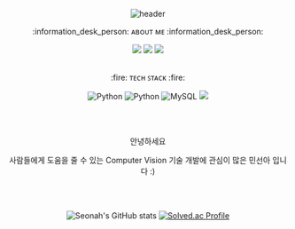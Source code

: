 <div align=center>

![header](https://capsule-render.vercel.app/api?type=waving&color=8FF1D2&height=300&section=header&text=Hello!&desc=This%20is%20Seonah's%20GitHub%20Profile.&descSize=15&descAlign=50&descAlignY=63&fontSize=70&fontColor=0A3429)
</div>

<div align=center>
<p>:information_desk_person: ᴀʙᴏᴜᴛ ᴍᴇ :information_desk_person:</p>
<a href="https://seonahhh.tistory.com/" target="_blank"><img src="https://img.shields.io/badge/blog-brightgreen?style=flat-square&logo=Blogger&logoColor=white"/></a>
<a href="https://www.linkedin.com/in/sunah-min-292b991b6/" target="_blank"><img src="https://img.shields.io/badge/linkedin-blue?style=flat-square&logo=LinkedIn&logoColor=white"/></a>
<a href="https://www.instagram.com/seon_ahhh/" target="_blank"><img src="https://img.shields.io/badge/instagram-ff69b4?style=flat-square&logo=Instagram&logoColor=white"/></a>
<br>
<br>
<p>:fire: ᴛᴇᴄʜ ꜱᴛᴀᴄᴋ :fire:</p>

![Python](https://img.shields.io/badge/python-3776AB.svg?style=for-the-badge&logo=Python&logoColor=white)
![Python](https://img.shields.io/badge/Python-3776AB.svg?&style=for-the-badge&logo=Python&logoColor=white)
![MySQL](https://img.shields.io/badge/MySQL-4479A1.svg?&style=for-the-badge&logo=MySQL&logoColor=white)
<img src="https://img.shields.io/badge/PyTorch-red?style=flat&logo=PyTorch&logoColor=white">

</div>

<br/>
<br/>

<div align=center>
<p>안녕하세요</p>
<p>사람들에게 도움을 줄 수 있는 Computer Vision 기술 개발에 관심이 많은 민선아 입니다 :)</p>
</div>
<br/>
<br/>

<div align=center>

![Seonah's GitHub stats](https://github-readme-stats.vercel.app/api?username=seonahmin&show_icons=true&theme=radical)
[![Solved.ac Profile](http://mazassumnida.wtf/api/v2/generate_badge?boj=seonahmin)](https://solved.ac/seonahmin/)
</div>


<!--
**seonahmin/seonahmin** is a ✨ _special_ ✨ repository because its `README.md` (this file) appears on your GitHub profile.

Here are some ideas to get you started:

- 🔭 I’m currently working on ...
- 🌱 I’m currently learning ...
- 👯 I’m looking to collaborate on ...
- 🤔 I’m looking for help with ...
- 💬 Ask me about ...
- 📫 How to reach me: ...
- 😄 Pronouns: ...
- ⚡ Fun fact: ...
-->
